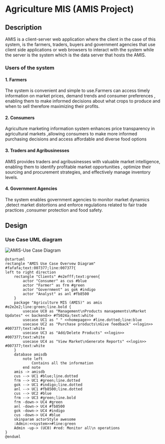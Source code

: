 # Agriculture MIS (AMIS Project)
## Description
AMIS is a client-server web application where the client in the case of this system, is the farmers, traders, buyers and government agencies that use client side applications or web browsers to interact with the system while the server is the system which is the data server that hosts the AMIS.
### Users of the system
#### 1. Farmers
The system is convenient and simple to use.Farmers can access timely information on market prices, demand trends and consumer preferences , enabling them to make informed decisions about what crops to produce and when to sell therefore maximizing their profits.
#### 2. Consumers
Agriculture marketing information system enhances price transparency in agricultural markets ,allowing consumers to make more informed purchasing decisions and access affordable and diverse food options
#### 3. Traders and Agribusinesses 
AMIS provides traders and agribusinesses with valuable market intelligence, enabling them to identify profitable market opportunities , optimize their sourcing and procurement strategies, and effectively manage inventory levels.
#### 4. Government Agencies
The system enables government agencies to monitor market dynamics ,detect market distortions and enforce regulations related to fair trade practices ,consumer protection and food safety.
## Design
### Use Case UML diagram
![AMIS-Use Case Diagram](https://github.com/essyngero/amis-project-/assets/167772798/f8d53c68-5777-42ae-82b9-0e8fa674c50e)

``` puml
@startuml
rectangle "AMIS Use Case Overvew Diagram" #fafafa;text:007377;line:007377{
left to right direction
    rectangle "Clients" #e2efff;text:green{
        actor "Consumer" as cus #blue
        actor "Farmer" as frm #green
        actor "Government" as gok #indigo
        actor "Analyst" as anl #fb8500
    }
    package "Agriculture MIS (AMIS)" as amis #e2e2e2;line:green;line.bold {
        usecase UC0 as "Management\nProducts managements\nMarket Updates" << backend>> #f5024a;text:white
        usecase UC1 as " " <<homepage>> #line.dotted;line:blue
        usecase UC2 as "Purchase products\nGive feedback" <<login>> #007377;text:white
        usecase UC3 as "Add/Delete Products" <<login>> #007377;text:white
        usecase UC4 as "View Market\nGenerate Reports" <<login>> #007377;text:white
    }
    database amisdb
        note left
            Contains all the information
        end note
    amis -> amisdb
    cus --> UC1 #blue;line.dotted
    frm --> UC1 #green;line.dotted
    gok --> UC1 #indigo;line.dotted
    anl --> UC1 #fb8500;line.dotted
    cus --> UC2 #blue
    frm --> UC3 #green;line.bold
    frm -down-> UC4 #green
    anl -down-> UC4 #fb8500
    gok -down-> UC4 #indigo
    cus -down-> UC4 #blue
    skinparam actorStyle awesome
    :Admin:<<system>>#line:green 
    Admin -up-> (UC0) #red: Monitor all\n operations
}
@enduml

```
